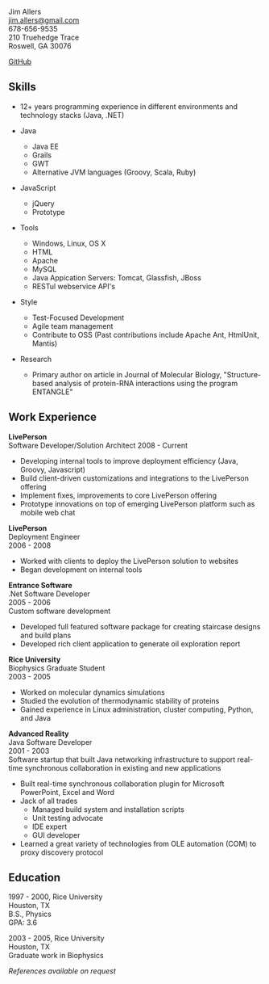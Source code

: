 Jim Allers  
jim.allers@gmail.com  
678-656-9535  
210 Truehedge Trace  
Roswell, GA 30076  

[GitHub](http://github.com/jallers)    

Skills
----------------
* 12+ years programming experience in different environments and technology stacks (Java, .NET)
* Java
  * Java EE
  * Grails
  * GWT
  * Alternative JVM languages (Groovy, Scala, Ruby)
* JavaScript
  * jQuery
  * Prototype
* Tools
  * Windows, Linux, OS X
  * HTML
  * Apache
  * MySQL
  * Java Appication Servers: Tomcat, Glassfish, JBoss
  * RESTul webservice API's

* Style
  * Test-Focused Development
  * Agile team management
  * Contribute to OSS (Past contributions include Apache Ant, HtmlUnit, Mantis)

* Research
  * Primary author on article in Journal of Molecular Biology, "Structure-based analysis of protein-RNA interactions using the program ENTANGLE"


Work Experience
---------------
__LivePerson__  
Software Developer/Solution Architect
2008 - Current  

* Developing internal tools to improve deployment efficiency (Java, Groovy, Javascript)  
* Build client-driven customizations and integrations to the LivePerson offering  
* Implement fixes, improvements to core LivePerson offering  
* Prototype innovations on top of emerging LivePerson platform such as mobile web chat  

__LivePerson__  
Deployment Engineer  
2006 - 2008  

* Worked with clients to deploy the LivePerson solution to websites  
* Began development on internal tools  

__Entrance Software__  
.Net Software Developer  
2005 - 2006  
Custom software development  

* Developed full featured software package for creating staircase designs and build plans  
* Developed rich client application to generate oil exploration report  

__Rice University__  
Biophysics Graduate Student  
2003 - 2005  

* Worked on molecular dynamics simulations  
* Studied the evolution of thermodynamic stability of proteins  
* Gained experience in Linux administration, cluster computing, Python, and Java  

__Advanced Reality__  
Java Software Developer  
2001 - 2003  
Software startup that built Java networking infrastructure to support real-time synchronous collaboration
in existing and new applications  

* Built real-time synchronous collaboration plugin for Microsoft PowerPoint, Excel and Word  
* Jack of all trades  
  * Managed build system and installation scripts  
  * Unit testing advocate  
  * IDE expert  
  * GUI developer  
* Learned a great variety of technologies from OLE automation (COM) to proxy discovery protocol  
  

Education
---------------  
1997 - 2000, Rice University  
Houston, TX  
B.S., Physics  
GPA: 3.6  

2003 - 2005, Rice University  
Houston, TX  
Graduate work in Biophysics  

_References available on request_  
